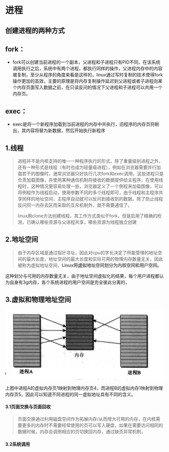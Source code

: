 # 进程

## 创建进程的两种方式

## fork：

* fork可以创建当前进程的一个副本，父进程和子进程只有PID不同，在该系统调用执行之后，系统中有两个进程，都执行同样的操作，父进程内存中的内容被复制，至少从程序的角度来看是这样的，linux通过写时复制的技术使得fork操作更加的高效，主要的原理是将内存复制操作延迟到父进程或者子进程向某个内存页面写入数据之前，在只读反问的情况下父进程和子进程可以共用一个内存页。

## exec：

* exec是将一个新程序加载到当前进程的内存中并执行，旧程序的内存页将刷出，其内容将替为新数据，然后开始执行新程序

## 1.线程

> 进程并不是内核支持的唯一一种程序执行的形式，除了重量级别进程之外，还有一种形式是线程（有时也成为轻量级进程），例如在浏览器需要并行加载若干的图像时，通常浏览器只好执行几次fork和exec调用，这些进程只是负责加载图像，并使用某种通信机制将接收的数据提供给主程序，在使用线程时，这种情况更容易处理一些，浏览器定义了一个例程来加载图像，可以将例程作为线程启动，使用参数不同的多个线程即可，由于线程和主程序共享同样的地址空间，主程序自动就可以反问到接收到的数据，除了防止线程反问同一内存去区而采取的互斥机制外，就不需要通信了。
>
> linux用clone方法创建线程，其工作方式类似于fork，但是启用了精确的检测，已确认哪些资源与父进程共享，哪些资源为线程独立创建

## 2.地址空间

> 由于内存区域是通过指针寻址，因此对cpu的字长决定了所能管理的地址空间的最大长度，地址空间的最大长度和实际可用的物理内存数量无关，因此被称为虚拟地址空间，**Linux将虚拟地址空间划分为内核空间和用户空间。**

这种划分与可用的内存数量无关，由于地址空间虚拟化的结果，每个用户进程都认为自身有3g内存，各个系统进程的用户空间是完全彼此分离的，

## 3.虚拟和物理地址空间

![](/assets/import.png)

上图中进程A的虚拟内存页1映射到物理内存页4，而进程B的虚拟内存1映射到物理内存页5，因此可以知道不同进程的同一虚拟地址具有不同的含义。

#### 3.1页面交换与页面回收

> 页面交换通过利用磁盘空间作为拓展内存/从而增大可用的内存，在内核需要更多的内存时不需要经常使用的页可以写入硬盘，如果在需要访问相同的数据时候，内存会调用相应的页切换回内存，通过缺页异常机制，

#### 3.2系统调用





